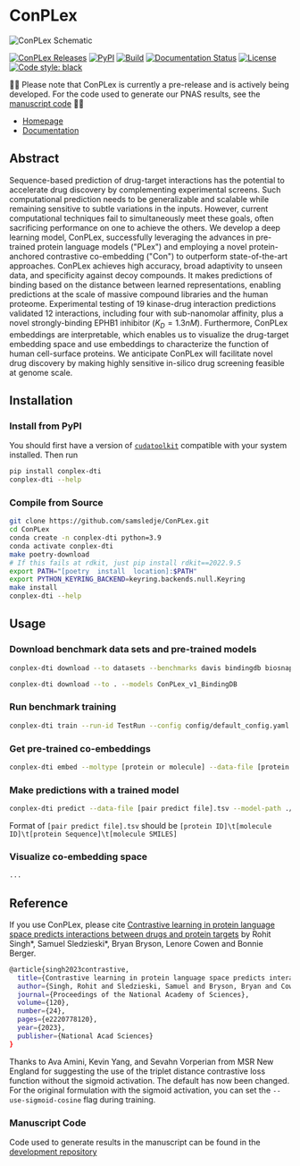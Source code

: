 # ConPLex

![ConPLex Schematic](assets/images/Fig2_Schematic.png)

[![ConPLex Releases](https://img.shields.io/github/v/release/samsledje/ConPLex?include_prereleases)](https://github.com/samsledje/ConPLex/releases)
[![PyPI](https://img.shields.io/pypi/v/conplex-dti)](https://pypi.org/project/conplex-dti/)
[![Build](https://github.com/samsledje/ConPLex/actions/workflows/build.yml/badge.svg)](https://github.com/samsledje/ConPLex/actions/workflows/build.yml)
[![Documentation Status](https://readthedocs.org/projects/conplex/badge/?version=latest)](https://conplex.readthedocs.io/en/main/?badge=main)
[![License](https://img.shields.io/github/license/samsledje/ConPLex)](https://github.com/samsledje/ConPLex/blob/main/LICENSE)
[![Code style: black](https://img.shields.io/badge/code%20style-black-000000.svg)](https://github.com/psf/black)

🚧🚧 Please note that ConPLex is currently a pre-release and is actively being developed. For the code used to generate our PNAS results, see the [manuscript code](https://github.com/samsledje/ConPLex_dev) 🚧🚧

 - [Homepage](http://conplex.csail.mit.edu)
 - [Documentation](https://d-script.readthedocs.io/en/main/)

## Abstract

Sequence-based prediction of drug-target interactions has the potential to accelerate drug discovery by complementing experimental screens. Such computational prediction needs to be generalizable and scalable while remaining sensitive to subtle variations in the inputs. However, current computational techniques fail to simultaneously meet these goals, often sacrificing performance on one to achieve the others. We develop a deep learning model, ConPLex, successfully leveraging the advances in pre-trained protein language models ("PLex") and employing  a novel  protein-anchored contrastive co-embedding ("Con") to outperform state-of-the-art approaches. ConPLex achieves high accuracy, broad adaptivity to unseen data, and specificity against decoy compounds. It makes predictions of binding based on the distance between learned representations, enabling predictions at the scale of massive compound libraries and the human proteome. Experimental testing of 19 kinase-drug interaction predictions validated 12 interactions, including four with sub-nanomolar affinity, plus a novel strongly-binding EPHB1 inhibitor ($K_D = 1.3nM$). Furthermore, ConPLex embeddings are interpretable, which enables us to visualize the drug-target embedding space and use embeddings to characterize the function of human cell-surface proteins. We anticipate ConPLex will facilitate novel drug discovery by making highly sensitive in-silico drug screening feasible at genome scale.

## Installation

### Install from PyPI

You should first have a version of [`cudatoolkit`](https://anaconda.org/nvidia/cudatoolkit) compatible with your system installed. Then run

```bash
pip install conplex-dti
conplex-dti --help
```

### Compile from Source

```bash
git clone https://github.com/samsledje/ConPLex.git
cd ConPLex
conda create -n conplex-dti python=3.9
conda activate conplex-dti
make poetry-download
# If this fails at rdkit, just pip install rdkit==2022.9.5
export PATH="[poetry  install  location]:$PATH"
export PYTHON_KEYRING_BACKEND=keyring.backends.null.Keyring
make install
conplex-dti --help
```

## Usage

### Download benchmark data sets and pre-trained models

```bash
conplex-dti download --to datasets --benchmarks davis bindingdb biosnap biosnap_prot biosnap_mol dude
```

```bash
conplex-dti download --to . --models ConPLex_v1_BindingDB
```

### Run benchmark training

```bash
conplex-dti train --run-id TestRun --config config/default_config.yaml
```

### Get pre-trained co-embeddings
```bash
conplex-dti embed --moltype [protein or molecule] --data-file [protein seqs or molecule SMILES].tsv --model-path ./models/ConPLex_v1_BindingDB.pt --outfile ./results.npz
```

### Make predictions with a trained model

```bash
conplex-dti predict --data-file [pair predict file].tsv --model-path ./models/ConPLex_v1_BindingDB.pt --outfile ./results.tsv
```

Format of `[pair predict file].tsv` should be `[protein ID]\t[molecule ID]\t[protein Sequence]\t[molecule SMILES]`

### Visualize co-embedding space

```bash
...
```

## Reference

If you use ConPLex, please cite [Contrastive learning in protein language space predicts interactions between drugs and protein targets](https://www.pnas.org/doi/10.1073/pnas.2220778120) by Rohit Singh*, Samuel Sledzieski*, Bryan Bryson, Lenore Cowen and Bonnie Berger.

```bash
@article{singh2023contrastive,
  title={Contrastive learning in protein language space predicts interactions between drugs and protein targets},
  author={Singh, Rohit and Sledzieski, Samuel and Bryson, Bryan and Cowen, Lenore and Berger, Bonnie},
  journal={Proceedings of the National Academy of Sciences},
  volume={120},
  number={24},
  pages={e2220778120},
  year={2023},
  publisher={National Acad Sciences}
}
```

Thanks to Ava Amini, Kevin Yang, and Sevahn Vorperian from MSR New England for suggesting the use of the triplet distance contrastive loss function without the sigmoid activation. The default has now been changed. For the original formulation with the sigmoid activation, you can set the `--use-sigmoid-cosine` flag during training.

### Manuscript Code

Code used to generate results in the manuscript can be found in the [development repository](https://github.com/samsledje/ConPLex_dev)
